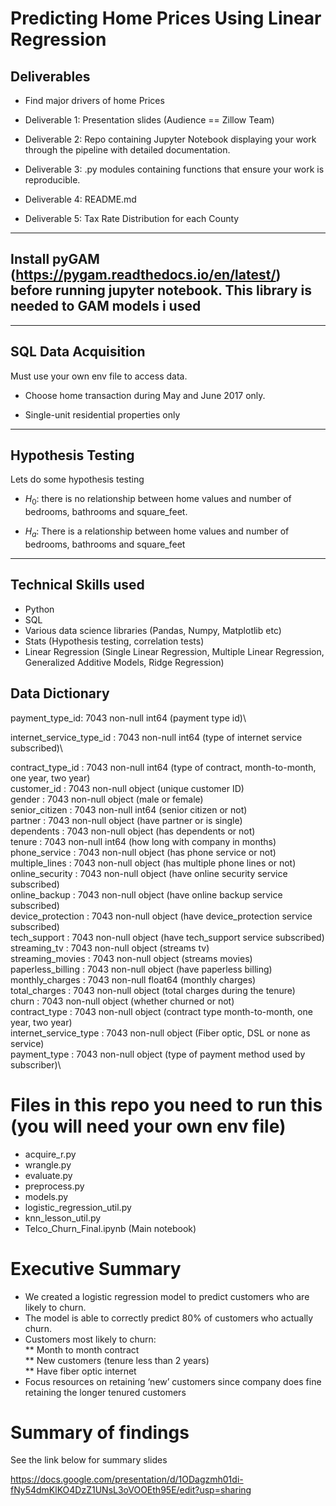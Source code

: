 # Predicting Home Prices Using Linear Regression

## Deliverables
* Find major drivers of home Prices
* Deliverable 1: Presentation slides (Audience == Zillow Team)

* Deliverable 2: Repo containing Jupyter Notebook displaying your work through the pipeline with detailed documentation.

* Deliverable 3: .py modules containing functions that ensure your work is reproducible.

* Deliverable 4: README.md

* Deliverable 5: Tax Rate Distribution for each County
***


## Install pyGAM (https://pygam.readthedocs.io/en/latest/) before running jupyter notebook. This library is needed to GAM models i used

***


## SQL Data Acquisition 
Must use your own env file to access data.

* Choose home transaction during May and June 2017 only.

* Single-unit residential properties only
***

## Hypothesis Testing
Lets do some hypothesis testing 

* $H_0$: there is no relationship between home values and number of bedrooms, bathrooms and square_feet.

* $H_a$: There is a relationship between home values and number of bedrooms, bathrooms and square_feet
***

## Technical Skills used

* Python
* SQL
* Various data science libraries (Pandas, Numpy, Matplotlib etc)
* Stats (Hypothesis testing, correlation tests)
* Linear Regression (Single Linear Regression, Multiple Linear Regression, Generalized Additive Models, Ridge Regression)


## Data Dictionary

payment_type_id:              7043 non-null int64  (payment type id)\

internet_service_type_id  :  7043 non-null int64 (type of internet service subscribed)\

contract_type_id    :        7043 non-null int64 (type of contract, month-to-month, one year, two year)\
customer_id       :          7043 non-null object (unique customer ID)\
gender            :          7043 non-null object (male or female)\
senior_citizen    :          7043 non-null int64  (senior citizen or not)\
partner           :          7043 non-null object (have partner or is single)\
dependents        :          7043 non-null object (has dependents or not)\
tenure            :          7043 non-null int64 (how long with company in months)\
phone_service     :          7043 non-null object (has phone service or not)\
multiple_lines     :         7043 non-null object (has multiple phone lines or  not)\
online_security    :         7043 non-null object (have online security service subscribed)\
online_backup     :          7043 non-null object (have online backup service subscribed)\
device_protection :          7043 non-null object (have device_protection service subscribed)\
tech_support        :        7043 non-null object (have tech_support service subscribed)\
streaming_tv       :         7043 non-null object (streams tv)\
streaming_movies   :         7043 non-null object (streams movies)\
paperless_billing   :        7043 non-null object (have paperless billing)\
monthly_charges    :         7043 non-null float64 (monthly charges)\
total_charges      :         7043 non-null object (total charges during the tenure)\
churn              :         7043 non-null object (whether churned or not)\
contract_type      :         7043 non-null object (contract type month-to-month, one year, two year)\
internet_service_type  :     7043 non-null object (Fiber optic, DSL or none as service)\
payment_type         :       7043 non-null object (type of payment method used by subscriber)\

# Files in this repo you need to run this (you will need your own env file)
* acquire_r.py
* wrangle.py
* evaluate.py
* preprocess.py
* models.py
* logistic_regression_util.py
* knn_lesson_util.py
* Telco_Churn_Final.ipynb (Main notebook)


# Executive Summary
* We created a logistic regression model to predict customers who are likely to churn.
* The model is able to correctly predict 80% of customers who actually churn.
* Customers most likely to churn:\
** Month to month contract\
** New customers (tenure less than 2 years)\
** Have fiber optic internet
* Focus resources on retaining ‘new’ customers since company does fine retaining the longer tenured customers



# Summary of findings
See the link below for summary slides

https://docs.google.com/presentation/d/1ODagzmh01di-fNy54dmKlKO4DzZ1UNsL3oVOOEth95E/edit?usp=sharing

